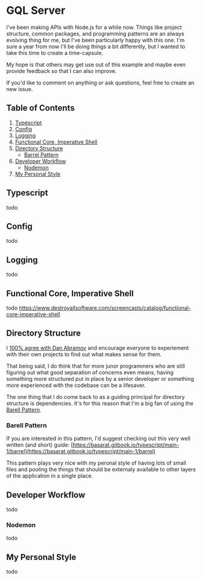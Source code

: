 # GQL Server

I've been making APIs with Node.js for a while now. Things like project structure, common packages, and programming patterns are an always evolving thing for me, but I've been particularly happy with this one. I'm sure a year from now I'll be doing things a bit differently, but I wanted to take this time to create a time-capsule.

My hope is that others may get use out of this example and maybe even provide feedback so that I can also improve.

If you'd like to comment on anything or ask questions, feel free to create an new issue.

## Table of Contents

1. [Typescript](#typescript)
1. [Config](#config)
1. [Logging](#logging)
1. [Functional Core, Imperative Shell](#functional-core,-imperative-shell)
1. [Directory Structure](#directory-structure)
   - [Barrel Pattern](#barrel-pattern)
1. [Developer Workflow](#developer-workflow)
   - [Nodemon](#nodemon)
1. [My Personal Style](#my-personal-style)

## Typescript

todo

## Config

todo

## Logging

todo

## Functional Core, Imperative Shell

todo
https://www.destroyallsoftware.com/screencasts/catalog/functional-core-imperative-shell

## Directory Structure

I [100% agree with Dan Abramov](https://react-file-structure.surge.sh) and encourage everyone to experiement with their own projects to find out what makes sense for them.

That being said, I do think that for more junor programmers who are still figuring out what good separation of concerns even means, having something more structured put in place by a senior developer or something more experienced with the codebase can be a lifesaver.

The one thing that I do come back to as a guiding principal for directory structure is dependencies. It's for this reason that I'm a big fan of using the [Barell Pattern](#barell-pattern).

### Barell Pattern

If you are interested in this pattern, I'd suggest checking out this very well written (and short) guide: [https://basarat.gitbook.io/typescript/main-1/barrel](https://basarat.gitbook.io/typescript/main-1/barrel)

This pattern plays very nice with my peronal style of having lots of small files and pooling the things that should be externaly available to other layers of the application in a single place.

## Developer Workflow

todo

### Nodemon

todo

## My Personal Style

todo
